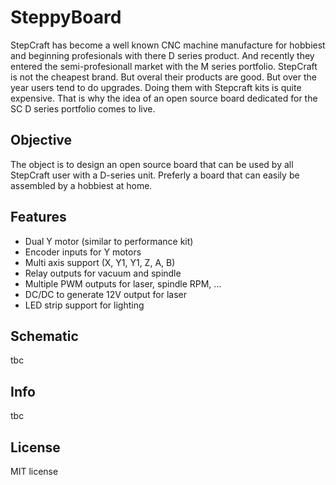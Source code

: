 # SteppyBoard
StepCraft has become a well known CNC machine manufacture for hobbiest and beginning profesionals with there D series product. And recently they entered the semi-profesionall market with the M series portfolio.
StepCraft is not the cheapest brand. But overal their products are good. But over the year users tend to do upgrades. Doing them with Stepcraft kits is quite expensive. That is why the idea of an open source board dedicated for the SC D series portfolio comes to live.

## Objective
The object is to design an open source board that can be used by all StepCraft user with a D-series unit. Preferly a board that can easily be assembled by a hobbiest at home.

## Features
* Dual Y motor (similar to performance kit)
* Encoder inputs for Y motors
* Multi axis support (X, Y1, Y1, Z, A, B)
* Relay outputs for vacuum and spindle
* Multiple PWM outputs for laser, spindle RPM, ...
* DC/DC to generate 12V output for laser
* LED strip support for lighting

## Schematic
tbc 

## Info
tbc

## License
MIT license
